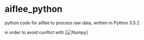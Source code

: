 # aiflee_python
python code for aiflee to process raw data, written in Python 3.5.2


in order to avoid conflict with [![Numpy](https://img.shields.io/travis/USER/REPO.svg)]
